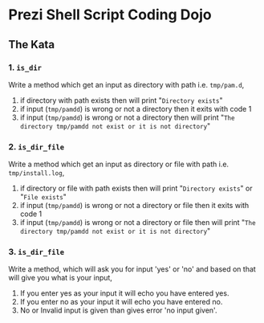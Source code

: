 # Prezi Shell Script Coding Dojo


## The Kata

### 1. `is_dir`

Write a method which get an input as directory with path i.e. `tmp/pam.d`,
  1. if directory with path exists then will print "`Directory exists`"
  2. if input (`tmp/pamdd`) is wrong or not a directory then it exits with code 1
  3. if input (`tmp/pamdd`) is wrong or not a directory then will print "`The directory tmp/pamdd not exist or it is not directory`"

### 2. `is_dir_file`

Write a method which get an input as directory or file with path i.e. `tmp/install.log`,
  1. if directory or file with path exists then will print "`Directory exists`" or "`File exists`" 
  2. if input (`tmp/pamdd`) is wrong or not a directory or file then it exits with code 1
  3. if input (`tmp/pamdd`) is wrong or not a directory or file then will print "`The directory tmp/pamdd not exist or it is not directory`"

### 3. `is_dir_file`

Write a method, which will ask you for input 'yes' or 'no' and based on that
will give you what is your input,
1. If you enter yes as your input it will echo you have entered yes.
2. If you enter no as your input it will echo you have entered no.
3. No or Invalid input is given than gives error 'no input given'.
